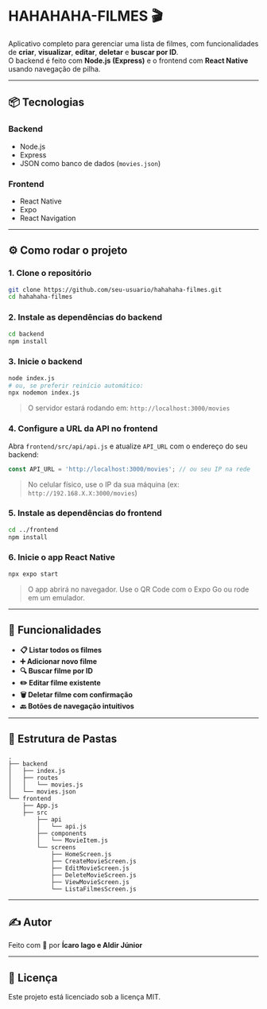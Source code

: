 
# HAHAHAHA-FILMES 🎬

Aplicativo completo para gerenciar uma lista de filmes, com funcionalidades de **criar**, **visualizar**, **editar**, **deletar** e **buscar por ID**.  
O backend é feito com **Node.js (Express)** e o frontend com **React Native** usando navegação de pilha.

---

## 📦 Tecnologias

### Backend
- Node.js
- Express
- JSON como banco de dados (`movies.json`)

### Frontend
- React Native
- Expo
- React Navigation

---

## ⚙️ Como rodar o projeto

### 1. Clone o repositório

```bash
git clone https://github.com/seu-usuario/hahahaha-filmes.git
cd hahahaha-filmes
```

### 2. Instale as dependências do backend

```bash
cd backend
npm install
```

### 3. Inicie o backend

```bash
node index.js
# ou, se preferir reinício automático:
npx nodemon index.js
```

> O servidor estará rodando em: `http://localhost:3000/movies`

### 4. Configure a URL da API no frontend

Abra `frontend/src/api/api.js` e atualize `API_URL` com o endereço do seu backend:

```js
const API_URL = 'http://localhost:3000/movies'; // ou seu IP na rede
```

> No celular físico, use o IP da sua máquina (ex: `http://192.168.X.X:3000/movies`)

### 5. Instale as dependências do frontend

```bash
cd ../frontend
npm install
```

### 6. Inicie o app React Native

```bash
npx expo start
```

> O app abrirá no navegador. Use o QR Code com o Expo Go ou rode em um emulador.

---

## 📱 Funcionalidades

- **📋 Listar todos os filmes**
- **➕ Adicionar novo filme**
- **🔍 Buscar filme por ID**
- **✏️ Editar filme existente**
- **🗑️ Deletar filme com confirmação**
- **🔙 Botões de navegação intuitivos**

---

## 📁 Estrutura de Pastas

```
.
├── backend
│   ├── index.js
│   ├── routes
│   │   └── movies.js
│   └── movies.json
└── frontend
    ├── App.js
    ├── src
        ├── api
        │   └── api.js
        ├── components
        │   └── MovieItem.js
        └── screens
            ├── HomeScreen.js
            ├── CreateMovieScreen.js
            ├── EditMovieScreen.js
            ├── DeleteMovieScreen.js
            ├── ViewMovieScreen.js
            └── ListaFilmesScreen.js
```

---

## ✍️ Autor

Feito com 💛 por **Ícaro Iago e Aldir Júnior**

---

## 📃 Licença

Este projeto está licenciado sob a licença MIT.
